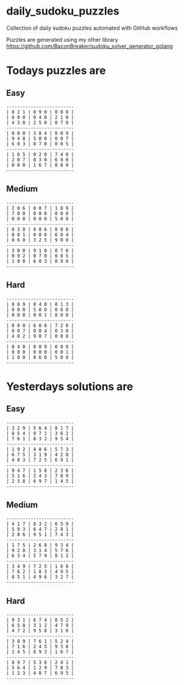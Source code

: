 
# daily_sudoku_puzzles 

Collection of daily sudoku puzzles automated with GitHub workflows 

Puzzles are generated using my other library https://github.com/BaconBreaker/sudoku_solver_generator_golang 
 

# Todays puzzles are 

## Easy 

```
-------------------------
| 0 2 1 | 0 9 0 | 0 0 0 | 
| 0 0 0 | 0 4 0 | 2 1 0 | 
| 4 3 0 | 2 5 0 | 0 7 0 | 
-------------------------
| 0 0 0 | 3 8 4 | 0 0 9 | 
| 9 4 0 | 5 0 0 | 0 0 7 | 
| 6 0 3 | 0 7 0 | 0 0 5 | 
-------------------------
| 1 6 5 | 0 2 0 | 7 4 0 | 
| 2 0 7 | 0 3 0 | 6 9 0 | 
| 0 0 0 | 1 6 7 | 8 0 0 | 
-------------------------
```
## Medium 

```
-------------------------
| 2 0 6 | 0 0 7 | 1 0 9 | 
| 7 0 0 | 0 0 0 | 0 0 0 | 
| 0 0 0 | 0 8 0 | 5 0 0 | 
-------------------------
| 0 3 0 | 0 0 6 | 0 0 0 | 
| 0 0 1 | 0 0 0 | 6 0 4 | 
| 0 6 0 | 3 2 5 | 9 0 0 | 
-------------------------
| 3 0 0 | 9 1 0 | 0 7 0 | 
| 0 9 2 | 0 7 0 | 0 0 5 | 
| 1 0 0 | 6 0 3 | 0 9 0 | 
-------------------------
```
## Hard 

```
-------------------------
| 0 0 9 | 0 4 0 | 0 1 3 | 
| 0 0 0 | 5 0 0 | 0 6 0 | 
| 0 0 0 | 0 0 1 | 8 0 0 | 
-------------------------
| 0 0 0 | 6 0 0 | 7 2 0 | 
| 0 0 7 | 0 0 4 | 0 3 0 | 
| 4 0 2 | 9 0 7 | 0 0 8 | 
-------------------------
| 0 4 0 | 0 0 9 | 0 0 0 | 
| 0 0 0 | 0 0 0 | 0 0 1 | 
| 1 0 0 | 8 6 0 | 5 0 0 | 
-------------------------
```
# Yesterdays solutions are 

## Easy 

```
-------------------------
| 3 2 9 | 5 6 4 | 8 1 7 | 
| 8 5 4 | 9 7 1 | 3 6 2 | 
| 7 6 1 | 8 3 2 | 9 5 4 | 
-------------------------
| 1 9 2 | 4 8 6 | 5 7 3 | 
| 6 7 5 | 3 1 9 | 4 2 8 | 
| 4 8 3 | 7 2 5 | 6 9 1 | 
-------------------------
| 9 4 7 | 1 5 8 | 2 3 6 | 
| 5 1 6 | 2 4 3 | 7 8 9 | 
| 2 3 8 | 6 9 7 | 1 4 5 | 
-------------------------
```
## Medium 

```
-------------------------
| 4 1 7 | 8 3 2 | 6 5 9 | 
| 5 9 3 | 6 4 7 | 2 8 1 | 
| 2 8 6 | 9 5 1 | 7 4 3 | 
-------------------------
| 1 7 5 | 2 6 8 | 9 3 4 | 
| 9 2 8 | 3 1 4 | 5 7 6 | 
| 6 3 4 | 5 7 9 | 8 1 2 | 
-------------------------
| 3 4 9 | 7 2 5 | 1 6 8 | 
| 7 6 2 | 1 8 3 | 4 9 5 | 
| 8 5 1 | 4 9 6 | 3 2 7 | 
-------------------------
```
## Hard 

```
-------------------------
| 9 3 1 | 6 7 4 | 8 5 2 | 
| 6 5 8 | 3 1 2 | 4 7 9 | 
| 4 7 2 | 9 5 8 | 3 1 6 | 
-------------------------
| 3 8 9 | 7 6 1 | 5 2 4 | 
| 7 1 6 | 2 4 5 | 9 3 8 | 
| 2 4 5 | 8 9 3 | 1 6 7 | 
-------------------------
| 8 9 7 | 5 3 6 | 2 4 1 | 
| 5 6 4 | 1 2 9 | 7 8 3 | 
| 1 2 3 | 4 8 7 | 6 9 5 | 
-------------------------
```
